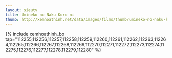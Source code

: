 ```yaml
---
layout: sieutv
title: Umineko no Naku Koro ni
thumb: http://xemhoathinh.net/data/images/films/thumb/umineko-no-naku-koro-ni-umineko-no-naku-koro-ni-2009.jpg
---
```

{% include xemhoathinh_bo tap="112255,112256,112257,112258,112259,112260,112261,112262,112263,112264,112265,112266,112267,112268,112269,112270,112271,112272,112273,112274,112275,112276,112277,112278,112279,112280" %} 
